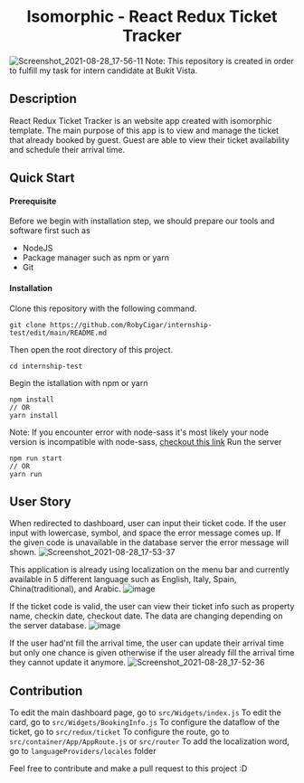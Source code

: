 <h1 align="center"> Isomorphic - React Redux Ticket Tracker </h1>

![Screenshot_2021-08-28_17-56-11](https://user-images.githubusercontent.com/69680330/131215765-440ec26e-a2ab-43b4-b53d-bc07a940716e.png)
Note: This repository is created in order to fulfill my task for intern candidate at Bukit Vista.

## Description
React Redux Ticket Tracker is an website app created with isomorphic template. The main purpose of this app is to view and manage the ticket that already booked by guest. Guest are able to view their ticket availability and schedule their arrival time.

## Quick Start
#### Prerequisite
Before we begin with installation step, we should prepare our tools and software first such as
* NodeJS
* Package manager such as npm or yarn
* Git

#### Installation
Clone this repository with the following command.
```
git clone https://github.com/RobyCigar/internship-test/edit/main/README.md
```
Then open the root directory of this project.
```
cd internship-test
```
Begin the istallation with npm or yarn
```
npm install
// OR
yarn install
```
Note: If you encounter error with node-sass it's most likely your node version is incompatible with node-sass, [checkout this link](https://stackoverflow.com/questions/64625050/error-node-sass-version-5-0-0-is-incompatible-with-4-0-0/64626556#64626556)
Run the server
```
npm run start
// OR
yarn run
```

## User Story
When redirected to dashboard, user can input their ticket code. If the user input with lowercase, symbol, and space the error message comes up.
If the given code is unavailable in the database server the error message will shown.
![Screenshot_2021-08-28_17-53-37](https://user-images.githubusercontent.com/69680330/131215784-0e7b751f-d587-438c-bfb4-ed8dc7f4905f.png)

This application is already using localization on the menu bar and currently available in 5 different language such as English, Italy, Spain, China(traditional), and Arabic.
![image](https://user-images.githubusercontent.com/69680330/131216440-40bc6c2c-3aeb-4fc5-82f8-948f337ef0ac.png)


If the ticket code is valid, the user can view their ticket info such as property name, checkin date, checkout date. The data are changing depending on the server database.
![image](https://user-images.githubusercontent.com/69680330/131216279-c551d5b7-daf7-497e-aae2-3a728c96e514.png)

If the user had'nt fill the arrival time, the user can update their arrival time but only one chance is given otherwise if the user already fill the arrival time they cannot update it anymore. 
![Screenshot_2021-08-28_17-52-36](https://user-images.githubusercontent.com/69680330/131215776-dedb9257-85b2-4f7f-beff-1d4f441db9e6.png)



## Contribution
To edit the main dashboard page, go to `src/Widgets/index.js`
To edit the card, go to `src/Widgets/BookingInfo.js`
To configure the dataflow of the ticket, go to `src/redux/ticket`
To configure the route, go to `src/container/App/AppRoute.js` or `src/router`
To add the localization word, go to `languageProviders/locales` folder


Feel free to contribute and make a pull request to this project :D
